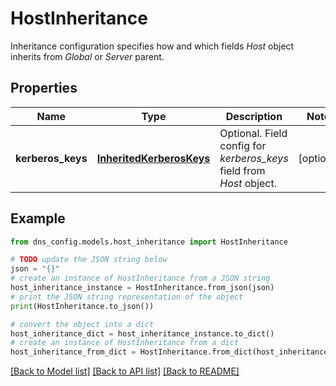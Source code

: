 # HostInheritance

Inheritance configuration specifies how and which fields _Host_ object inherits from _Global_ or _Server_ parent.

## Properties

Name | Type | Description | Notes
------------ | ------------- | ------------- | -------------
**kerberos_keys** | [**InheritedKerberosKeys**](InheritedKerberosKeys.md) | Optional. Field config for _kerberos_keys_ field from _Host_ object. | [optional] 

## Example

```python
from dns_config.models.host_inheritance import HostInheritance

# TODO update the JSON string below
json = "{}"
# create an instance of HostInheritance from a JSON string
host_inheritance_instance = HostInheritance.from_json(json)
# print the JSON string representation of the object
print(HostInheritance.to_json())

# convert the object into a dict
host_inheritance_dict = host_inheritance_instance.to_dict()
# create an instance of HostInheritance from a dict
host_inheritance_from_dict = HostInheritance.from_dict(host_inheritance_dict)
```
[[Back to Model list]](../README.md#documentation-for-models) [[Back to API list]](../README.md#documentation-for-api-endpoints) [[Back to README]](../README.md)


